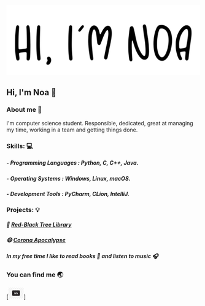 <img src="Images/noa.png">

## Hi, I'm Noa :wave:


### About me :pushpin:
I'm computer science student.
Responsible, dedicated, great at managing my time, working in a team and getting things done.

### Skills: :computer:
##### - **Programming Languages :** Python, C, C++, Java.
##### - **Operating Systems :** Windows, Linux, macOS.
##### - **Development Tools :**  PyCharm, CLion, IntelliJ.


### Projects: :bulb:
##### :deciduous_tree: [Red-Black Tree Library](https://github.com/noamoalem/RBTree)

##### :mask: [Corona Apocalypse](https://github.com/noamoalem/CoronaApocalypse)

##### In my free time I like to read books :closed_book: and listen to music :headphones:



### You can find me :earth_asia:
[[<img src="Images/linkedin_icon.jpg" width="40" height="30" />]](https://www.linkedin.com/in/noa-moalem-bb0750202/)
